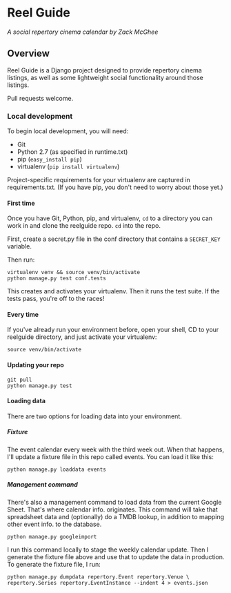 # Reel Guide

*A social repertory cinema calendar by Zack McGhee*

## Overview

Reel Guide is a Django project designed to provide repertory cinema listings, as well as some lightweight social functionality around those listings.

Pull requests welcome.

### Local development

To begin local development, you will need:

* Git
* Python 2.7 (as specified in runtime.txt)
* pip (```easy_install pip```)
* virtualenv (```pip install virtualenv```)

Project-specific requirements for your virtualenv are captured in requirements.txt. (If you have pip, you don't need to worry about those yet.)


#### First time

Once you have Git, Python, pip, and virtualenv, ``cd`` to a directory you can work in and clone the reelguide repo. ``cd`` into the repo.

First, create a secret.py file in the conf directory that contains a ``SECRET_KEY`` variable.

Then run:

```shell
virtualenv venv && source venv/bin/activate
python manage.py test conf.tests
```

This creates and activates your virtualenv. Then it runs the test suite. If the tests pass, you're off to the races!

#### Every time

If you've already run your environment before, open your shell, CD to your reelguide directory, and just activate your virtualenv:

```shell
source venv/bin/activate
```

#### Updating your repo

```shell
git pull
python manage.py test
```

#### Loading data

There are two options for loading data into your environment.

##### Fixture

The event calendar every week with the third week out. When that happens, I'll update a fixture file in this repo called events. You can load it like this:

```shell
python manage.py loaddata events
```

##### Management command

There's also a management command to load data from the current Google Sheet. That's where calendar info. originates. This command will take that spreadsheet data and (optionally) do a TMDB lookup, in addition to mapping other event info. to the database.

```shell
python manage.py googleimport
```

I run this command locally to stage the weekly calendar update. Then I generate the fixture file above and use that to update the data in production. To generate the fixture file, I run:

```shell
python manage.py dumpdata repertory.Event repertory.Venue \
repertory.Series repertory.EventInstance --indent 4 > events.json
```